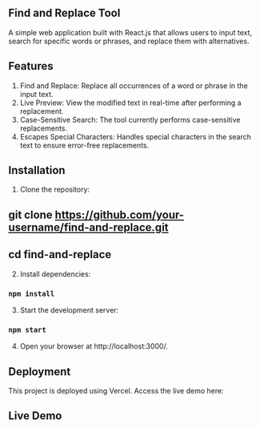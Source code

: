 ## Find and Replace Tool

A simple web application built with React.js that allows users to input text, search for specific words or phrases, and replace them with alternatives.

## Features
1. Find and Replace: Replace all occurrences of a word or phrase in the input text.
2. Live Preview: View the modified text in real-time after performing a replacement.
3. Case-Sensitive Search: The tool currently performs case-sensitive replacements.
4. Escapes Special Characters: Handles special characters in the search text to ensure error-free replacements.

## Installation

1. Clone the repository:

## git clone https://github.com/your-username/find-and-replace.git
## cd find-and-replace

2. Install dependencies:

### `npm install`

3. Start the development server:
 
### `npm start`

4. Open your browser at http://localhost:3000/.

## Deployment

This project is deployed using Vercel. Access the live demo here:

## Live Demo
